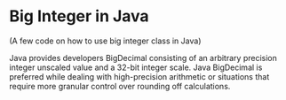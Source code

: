 # Big Integer in Java

(A few code on how to use big integer class in Java)

Java provides developers BigDecimal consisting of an arbitrary precision integer unscaled value and a 32-bit integer scale. Java BigDecimal is preferred while dealing with high-precision arithmetic or situations that require more granular control over rounding off calculations.
